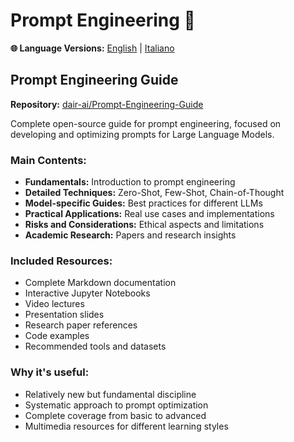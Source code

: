 # Prompt Engineering 💬

**🌐 Language Versions:** [English](README.md) | [Italiano](README_IT.md)

## Prompt Engineering Guide
**Repository:** [dair-ai/Prompt-Engineering-Guide](https://github.com/dair-ai/Prompt-Engineering-Guide)

Complete open-source guide for prompt engineering, focused on developing and optimizing prompts for Large Language Models.

### Main Contents:
- **Fundamentals:** Introduction to prompt engineering
- **Detailed Techniques:** Zero-Shot, Few-Shot, Chain-of-Thought
- **Model-specific Guides:** Best practices for different LLMs
- **Practical Applications:** Real use cases and implementations
- **Risks and Considerations:** Ethical aspects and limitations
- **Academic Research:** Papers and research insights

### Included Resources:
- Complete Markdown documentation
- Interactive Jupyter Notebooks
- Video lectures
- Presentation slides
- Research paper references
- Code examples
- Recommended tools and datasets

### Why it's useful:
- Relatively new but fundamental discipline
- Systematic approach to prompt optimization
- Complete coverage from basic to advanced
- Multimedia resources for different learning styles